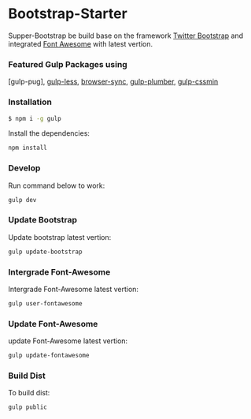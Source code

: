 # Bootstrap-Starter

Supper-Bootstrap be build base on the framework [Twitter Bootstrap] and integrated [Font Awesome] with latest vertion.

### Featured Gulp Packages using
[gulp-pug], [gulp-less], [browser-sync], [gulp-plumber], [gulp-cssmin]

### Installation

```sh
$ npm i -g gulp
```
Install the dependencies:
```sh
npm install
```

### Develop
Run command below to work:
```sh
gulp dev
```

### Update Bootstrap
Update bootstrap latest vertion:
```sh
gulp update-bootstrap
```

### Intergrade Font-Awesome
Intergrade Font-Awesome latest vertion:
```sh
gulp user-fontawesome
```

### Update Font-Awesome
update Font-Awesome latest vertion:
```sh
gulp update-fontawesome
```

### Build Dist
To build dist:
```sh
gulp public
```

[Font Awesome]: <http://fortawesome.github.io/Font-Awesome/>
[Twitter Bootstrap]: <http://getbootstrap.com/>
[browser-sync]: <https://www.npmjs.com/package/browser-sync]>
[Gulp]: <http://gulpjs.com>
[gulp-plumber]: <https://www.npmjs.com/package/gulp-plumber>
[gulp-less]: <https://www.npmjs.com/package/gulp-less>
[gulp-cssmin]: <https://www.npmjs.com/package/gulp-cssmin>
